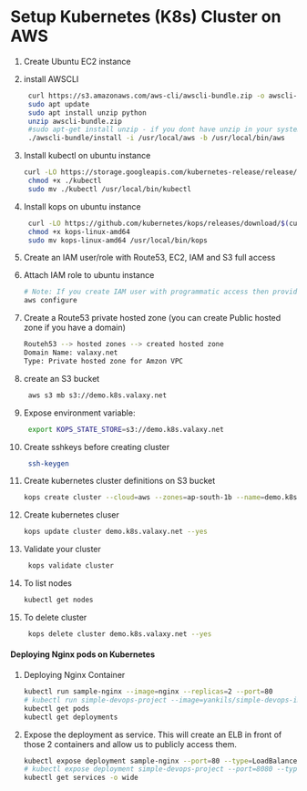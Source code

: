# Setup Kubernetes (K8s) Cluster on AWS


1. Create Ubuntu EC2 instance
1. install AWSCLI
   ```sh
    curl https://s3.amazonaws.com/aws-cli/awscli-bundle.zip -o awscli-bundle.zip
    sudo apt update
    sudo apt install unzip python
    unzip awscli-bundle.zip
    #sudo apt-get install unzip - if you dont have unzip in your system
    ./awscli-bundle/install -i /usr/local/aws -b /usr/local/bin/aws
    ```

1. Install kubectl on ubuntu instance
   ```sh
   curl -LO https://storage.googleapis.com/kubernetes-release/release/$(curl -s https://storage.googleapis.com/kubernetes-release/release/stable.txt)/bin/linux/amd64/kubectl
    chmod +x ./kubectl
    sudo mv ./kubectl /usr/local/bin/kubectl
   ```

1. Install kops on ubuntu instance
   ```sh
    curl -LO https://github.com/kubernetes/kops/releases/download/$(curl -s https://api.github.com/repos/kubernetes/kops/releases/latest | grep tag_name | cut -d '"' -f 4)/kops-linux-amd64
    chmod +x kops-linux-amd64
    sudo mv kops-linux-amd64 /usr/local/bin/kops
    ```
1. Create an IAM user/role  with Route53, EC2, IAM and S3 full access

1. Attach IAM role to ubuntu instance
   ```sh
   # Note: If you create IAM user with programmatic access then provide Access keys. Otherwise region information is enough
   aws configure
    ```

1. Create a Route53 private hosted zone (you can create Public hosted zone if you have a domain)
   ```sh
   Routeh53 --> hosted zones --> created hosted zone  
   Domain Name: valaxy.net
   Type: Private hosted zone for Amzon VPC
   ```

1. create an S3 bucket
   ```sh
    aws s3 mb s3://demo.k8s.valaxy.net
   ```
1. Expose environment variable:
   ```sh
    export KOPS_STATE_STORE=s3://demo.k8s.valaxy.net
   ```

1. Create sshkeys before creating cluster
   ```sh
    ssh-keygen
   ```

1. Create kubernetes cluster definitions on S3 bucket
   ```sh
   kops create cluster --cloud=aws --zones=ap-south-1b --name=demo.k8s.valaxy.net --dns-zone=valaxy.net --dns private 
    ```

1. Create kubernetes cluser
    ```sh
    kops update cluster demo.k8s.valaxy.net --yes
    ```

1. Validate your cluster
     ```sh
      kops validate cluster
    ```

1. To list nodes
   ```sh
   kubectl get nodes
   ```

1. To delete cluster
    ```sh
     kops delete cluster demo.k8s.valaxy.net --yes
    ```
   
#### Deploying Nginx pods on Kubernetes
1. Deploying Nginx Container
    ```sh
    kubectl run sample-nginx --image=nginx --replicas=2 --port=80
    # kubectl run simple-devops-project --image=yankils/simple-devops-image --replicas=2 --port=8080
    kubectl get pods
    kubectl get deployments
   ```

1. Expose the deployment as service. This will create an ELB in front of those 2 containers and allow us to publicly access them.
   ```sh
   kubectl expose deployment sample-nginx --port=80 --type=LoadBalancer
   # kubectl expose deployment simple-devops-project --port=8080 --type=LoadBalancer
   kubectl get services -o wide
   ```
